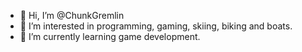 - 👋 Hi, I’m @ChunkGremlin
- 👀 I’m interested in programming, gaming, skiing, biking and boats.
- 🌱 I’m currently learning game development.

<!---
ChunkGremlin/ChunkGremlin is a ✨ special ✨ repository because its `README.md` (this file) appears on your GitHub profile.
You can click the Preview link to take a look at your changes.
--->
